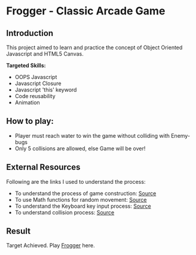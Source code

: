 # Frogger - Classic Arcade Game


## Introduction

This project aimed to learn and practice the concept of Object Oriented Javascript and HTML5 Canvas.

**Targeted Skills:**
* OOPS Javascript
* Javascript Closure
* Javascript 'this' keyword
* Code reusability
* Animation

## How to play:
* Player must reach water to win the game without colliding with Enemy-bugs
* Only 5 collisions are allowed, else Game will be over!

## External Resources

Following are the links I used to understand the process:

* To understand the process of game construction: [Source](http://www.lostdecadegames.com/how-to-make-a-simple-html5-canvas-game/)
* To use Math functions for random movement: [Source](https://developer.mozilla.org/en-US/docs/Web/JavaScript/Reference/Global_Objects/Math)
* To understand the Keyboard key input process: [Source](http://errietta.me/blog/move-an-image-around-with-arrow-keys/) 
* To understand collision process: [Source](http://devmag.org.za/2009/04/13/basic-collision-detection-in-2d-part-1/)

## Result

Target Achieved. Play [Frogger](https://ul1ra.github.io/ClassicArcadeGame/) here.
